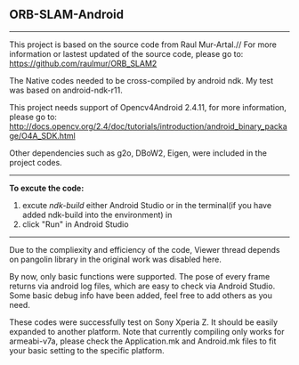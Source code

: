 
## ORB-SLAM-Android ##
----------


This project is based on the source code from Raul Mur-Artal.//
For more information or lastest updated of the source code, please go to: 
https://github.com/raulmur/ORB_SLAM2

The Native codes needed to be cross-compiled by android ndk. My test was based on android-ndk-r11.

This project needs support of Opencv4Android 2.4.11, for more information, please go to: 
http://docs.opencv.org/2.4/doc/tutorials/introduction/android_binary_package/O4A_SDK.html

Other dependencies such as g2o, DBoW2, Eigen, were included in the project codes. 


----------


**To excute the code:**<br/>
1. excute *ndk-build* either Android Studio or in the terminal(if you have added ndk-build into the environment) in <br/> 
2. click "Run" in Android Studio <br/>


----------


Due to the compliexity and efficiency of the code, Viewer thread depends on pangolin library in the original work was disabled here.

By now, only basic functions were supported. The pose of every frame returns via android log files, which are easy to check via Android Studio. Some basic debug info have been added, feel free to add others as you need.

These codes were successfully test on Sony Xperia Z. It should be easily expanded to another platform.
Note that currently compiling only works for armeabi-v7a, please check the Application.mk and Android.mk files to fit your basic setting to the specific platform.
